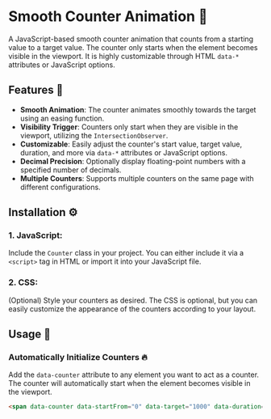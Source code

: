 # Smooth Counter Animation 🎯

A JavaScript-based smooth counter animation that counts from a starting value to a target value. The counter only starts when the element becomes visible in the viewport. It is highly customizable through HTML `data-*` attributes or JavaScript options.

## Features 🚀

- **Smooth Animation**: The counter animates smoothly towards the target using an easing function.
- **Visibility Trigger**: Counters only start when they are visible in the viewport, utilizing the `IntersectionObserver`.
- **Customizable**: Easily adjust the counter's start value, target value, duration, and more via `data-*` attributes or JavaScript options.
- **Decimal Precision**: Optionally display floating-point numbers with a specified number of decimals.
- **Multiple Counters**: Supports multiple counters on the same page with different configurations.

## Installation ⚙️

### 1. JavaScript:
Include the `Counter` class in your project. You can either include it via a `<script>` tag in HTML or import it into your JavaScript file.

### 2. CSS:
(Optional) Style your counters as desired. The CSS is optional, but you can easily customize the appearance of the counters according to your layout.

## Usage 🧩

### Automatically Initialize Counters 🔥

Add the `data-counter` attribute to any element you want to act as a counter. The counter will automatically start when the element becomes visible in the viewport.

```html
<span data-counter data-startFrom="0" data-target="1000" data-duration="2000" data-showFloat="false" data-delay="500">0</span>
